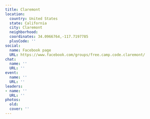 ```yaml
---
title: Claremont
location:
  country: United States
  state: California
  city: Claremont
  neighborhood: 
  coordinates: 34.0966764,-117.7197785
  plusCode: ''
social:
  name: Facebook page
  URL: https://www.facebook.com/groups/free.camp.code.claremont/
chat:
  name: ''
  URL: ''
event:
  name: ''
  URL: ''
leaders:
- name: ''
  URL: ''
photos:
  old: 
  cover: ''
---
```

